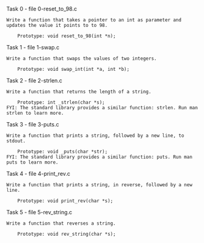 Task 0 - file 0-reset_to_98.c
	
	Write a function that takes a pointer to an int as parameter and updates the value it points to to 98.

		Prototype: void reset_to_98(int *n);

Task 1 - file 1-swap.c

	Write a function that swaps the values of two integers.

		Prototype: void swap_int(int *a, int *b);

Task 2 - file 2-strlen.c

	Write a function that returns the length of a string.

		Prototype: int _strlen(char *s);
	FYI: The standard library provides a similar function: strlen. Run man strlen to learn more.

Task 3 - file 3-puts.c

	Write a function that prints a string, followed by a new line, to stdout.

		Prototype: void _puts(char *str);
	FYI: The standard library provides a similar function: puts. Run man puts to learn more.

Task 4 - file 4-print_rev.c

	Write a function that prints a string, in reverse, followed by a new line.

		Prototype: void print_rev(char *s);

Task 5 - file 5-rev_string.c

	Write a function that reverses a string.

		Prototype: void rev_string(char *s);



